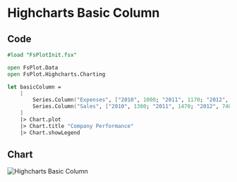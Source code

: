 Highcharts Basic Column
=======================

Code
----

```fsharp
#load "FsPlotInit.fsx"

open FsPlot.Data
open FsPlot.Highcharts.Charting

let basicColumn =
    [
        Series.Column("Expenses", ["2010", 1000; "2011", 1170; "2012", 560; "2013", 1030])
        Series.Column("Sales", ["2010", 1300; "2011", 1470; "2012", 740; "2013", 1330])
    ]
    |> Chart.plot
    |> Chart.title "Company Performance"
    |> Chart.showLegend
```
Chart
-----

![Highcharts Basic Column](https://raw.github.com/TahaHachana/FsPlot/master/screenshots/HighchartsBasicColumn.PNG)